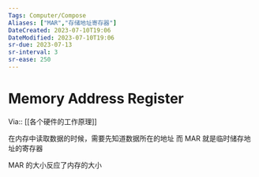 ```yaml
---
Tags: Computer/Compose 
Aliases: ["MAR","存储地址寄存器"]
DateCreated: 2023-07-10T19:06
DateModified: 2023-07-10T19:06
sr-due: 2023-07-13
sr-interval: 3
sr-ease: 250
---
```

# Memory Address Register
Via:: [[各个硬件的工作原理]]

在内存中读取数据的时候，需要先知道数据所在的地址
而 MAR 就是临时储存地址的寄存器

MAR 的大小反应了内存的大小